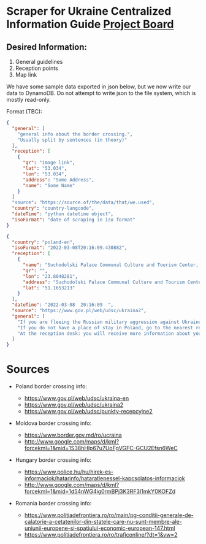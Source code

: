 # Scraper for Ukraine Centralized Information Guide [Project Board](https://github.com/orgs/Ukraine-Relief-Efforts/projects/1/views/6)

## Desired Information:

1. General guidelines
2. Reception points
3. Map link

We have some sample data exported in json below, but we now write our data to DynamoDB.
Do not attempt to write json to the file system, which is mostly read-only.

Format (TBC):

```json
{
  "general": [
    "general info about the border crossing.",
    "Usually split by sentences (in theory)"
  ],
  "reception": [
    {
      "qr": "image link",
      "lat": "53.034",
      "lon": "53.034",
      "address": "Some Address",
      "name": "Some Name"
    }
  ]
  "source": "https://source.of/the/data/that/we.used",
  "country": "country-langcode",
  "dateTime": "python datetime object",
  "isoFormat": "date of scraping in iso format"
}
```
```json
{
  "country": "poland-en",
  "isoFormat": "2022-03-08T20:16:09.430882",
  "reception": [
    {
      "name": "Suchodolski Palace Communal Culture and Tourism Center, ul. Parkowa 5, 22-175 Dorohusk - housing estate",
      "qr": "",
      "lon": "23.8048281",
      "address": "Suchodolski Palace Communal Culture and Tourism Center, ul. Parkowa 5, 22-175 Dorohusk - housing estate",
      "lat": "51.1653213"
    }
  ],
  "dateTime": "2022-03-08  20:16:09  ",
  "source": "https://www.gov.pl/web/udsc/ukraina2",
  "general": [
    "If you are fleeing the Russian military aggression against Ukraine, you will be admitted to Poland.",
    "If you do not have a place of stay in Poland, go to the nearest reception point.",
    "At the reception desk: you will receive more information about your stay in Poland, we will provide you with temporary accommodation in Poland, you will receive a hot meal, a drink, basic medical care and a place to rest."
  ]
}
```

# Sources

* Poland border crossing info:
    * https://www.gov.pl/web/udsc/ukraina-en
    * https://www.gov.pl/web/udsc/ukraina2
    * https://www.gov.pl/web/udsc/punkty-recepcyjne2

* Moldova border crossing info:
    * https://www.border.gov.md/ro/ucraina
    * http://www.google.com/maps/d/kml?forcekml=1&mid=1S38hHlp67u7UoFgVGFC-GCU2Efsn6WeC

* Hungary border crossing info:
    * https://www.police.hu/hu/hirek-es-informaciok/hatarinfo/hataratlepessel-kapcsolatos-informaciok
    * http://www.google.com/maps/d/kml?forcekml=1&mid=1d54nWG4ig0rmBPj3K3RF3I1mkY0KOFZd

* Romania border crossing info:
    * https://www.politiadefrontiera.ro/ro/main/pg-conditii-generale-de-calatorie-a-cetatenilor-din-statele-care-nu-sunt-membre-ale-uniunii-europene-si-spatiului-economic-european-147.html
    * https://www.politiadefrontiera.ro/ro/traficonline/?dt=1&vw=2
